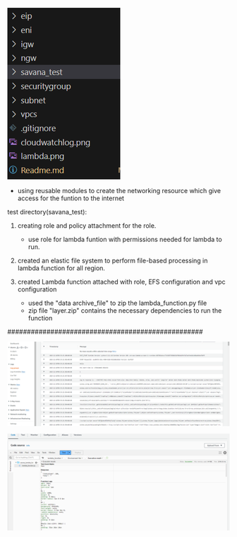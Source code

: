 ![modules](images/module.png)
* using reusable modules to create the networking resource which give access for the funtion to the internet

test directory(savana_test):  

1. creating role and policy attachment for the role.
    * use role for lambda funtion with permissions needed for lambda to run. 
2. created an elastic file system to perform file-based processing in lambda function for all region. 

3. created Lambda function attached with role, EFS configuration and vpc configuration
    * used the "data archive_file" to zip the lambda_function.py file
    * zip file "layer.zip" contains the necessary dependencies to run the function


################################################## 

![test lambda function](images/cloudwatchlog.png)

![Alt text](images/lambda.png)
